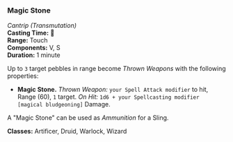 ### Magic Stone
*Cantrip (Transmutation)*  
**Casting Time:** 🔵  
**Range:** Touch  
**Components:** V, S  
**Duration:** 1 minute  

Up to `3` target pebbles in range become *Thrown Weapons* with the following properties:
* **Magic Stone.** *Thrown Weapon:* `your Spell Attack modifier` to hit, Range (60), `1` target. *On Hit:* `1d6 + your Spellcasting modifier [magical bludgeoning]` Damage.

A "Magic Stone" can be used as *Ammunition* for a Sling.

**Classes:** Artificer, Druid, Warlock, Wizard
